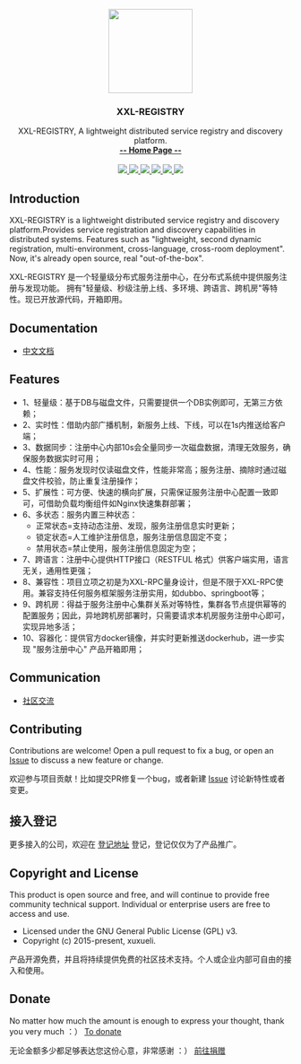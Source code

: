 <p align="center">
    <img src="https://raw.githubusercontent.com/xuxueli/xxl-job/master/doc/images/xxl-logo.jpg" width="150">
    <h3 align="center">XXL-REGISTRY</h3>
    <p align="center">
        XXL-REGISTRY, A lightweight distributed service registry and discovery platform.
        <br>
        <a href="http://www.xuxueli.com/xxl-registry/"><strong>-- Home Page --</strong></a>
        <br>
        <br>
        <a href="https://travis-ci.org/xuxueli/xxl-registry">
            <img src="https://travis-ci.org/xuxueli/xxl-registry.svg?branch=master" >
        </a>
        <a href="https://hub.docker.com/r/xuxueli/xxl-registry-admin/">
            <img src="https://img.shields.io/badge/docker-passing-brightgreen.svg" >
        </a>
        <a href="https://maven-badges.herokuapp.com/maven-central/com.xuxueli/xxl-registry/">
            <img src="https://maven-badges.herokuapp.com/maven-central/com.xuxueli/xxl-registry/badge.svg" >
        </a>
        <a href="https://github.com/xuxueli/xxl-registry/releases">
            <img src="https://img.shields.io/github/release/xuxueli/xxl-registry.svg" >
        </a>
         <a href="http://www.gnu.org/licenses/gpl-3.0.html">
            <img src="https://img.shields.io/badge/license-GPLv3-blue.svg" >
         </a>
         <a href="http://www.xuxueli.com/page/donate.html">
            <img src="https://img.shields.io/badge/%24-donate-ff69b4.svg?style=flat-square" >
         </a>
    </p>    
</p>


## Introduction

XXL-REGISTRY is a lightweight distributed service registry and discovery platform.Provides service registration and discovery capabilities in distributed systems.
Features such as "lightweight, second dynamic registration, multi-environment, cross-language, cross-room deployment".
Now, it's already open source, real "out-of-the-box".

XXL-REGISTRY 是一个轻量级分布式服务注册中心，在分布式系统中提供服务注册与发现功能。
拥有"轻量级、秒级注册上线、多环境、跨语言、跨机房"等特性。现已开放源代码，开箱即用。


## Documentation
- [中文文档](http://www.xuxueli.com/xxl-registry/)


## Features

- 1、轻量级：基于DB与磁盘文件，只需要提供一个DB实例即可，无第三方依赖；
- 2、实时性：借助内部广播机制，新服务上线、下线，可以在1s内推送给客户端；
- 3、数据同步：注册中心内部10s会全量同步一次磁盘数据，清理无效服务，确保服务数据实时可用；
- 4、性能：服务发现时仅读磁盘文件，性能非常高；服务注册、摘除时通过磁盘文件校验，防止重复注册操作；
- 5、扩展性：可方便、快速的横向扩展，只需保证服务注册中心配置一致即可，可借助负载均衡组件如Nginx快速集群部署；
- 6、多状态：服务内置三种状态：
    - 正常状态=支持动态注册、发现，服务注册信息实时更新；
    - 锁定状态=人工维护注册信息，服务注册信息固定不变；
    - 禁用状态=禁止使用，服务注册信息固定为空；
- 7、跨语言：注册中心提供HTTP接口（RESTFUL 格式）供客户端实用，语言无关，通用性更强；
- 8、兼容性：项目立项之初是为XXL-RPC量身设计，但是不限于XXL-RPC使用。兼容支持任何服务框架服务注册实用，如dubbo、springboot等；
- 9、跨机房：得益于服务注册中心集群关系对等特性，集群各节点提供幂等的配置服务；因此，异地跨机房部署时，只需要请求本机房服务注册中心即可，实现异地多活；
- 10、容器化：提供官方docker镜像，并实时更新推送dockerhub，进一步实现 "服务注册中心" 产品开箱即用；


## Communication

- [社区交流](http://www.xuxueli.com/page/community.html)


## Contributing
Contributions are welcome! Open a pull request to fix a bug, or open an [Issue](https://github.com/xuxueli/xxl-registry/issues/) to discuss a new feature or change.

欢迎参与项目贡献！比如提交PR修复一个bug，或者新建 [Issue](https://github.com/xuxueli/xxl-registry/issues/) 讨论新特性或者变更。

## 接入登记
更多接入的公司，欢迎在 [登记地址](https://github.com/xuxueli/xxl-registry/issues/1 ) 登记，登记仅仅为了产品推广。


## Copyright and License
This product is open source and free, and will continue to provide free community technical support. Individual or enterprise users are free to access and use.

- Licensed under the GNU General Public License (GPL) v3.
- Copyright (c) 2015-present, xuxueli.

产品开源免费，并且将持续提供免费的社区技术支持。个人或企业内部可自由的接入和使用。


## Donate
No matter how much the amount is enough to express your thought, thank you very much ：）     [To donate](http://www.xuxueli.com/page/donate.html )

无论金额多少都足够表达您这份心意，非常感谢 ：）      [前往捐赠](http://www.xuxueli.com/page/donate.html )
